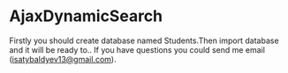# AjaxDynamicSearch
Firstly you should create database named 
Students.Then import database and it will be ready to..
If you have questions you could send me email 
(isatybaldyev13@gmail.com).
